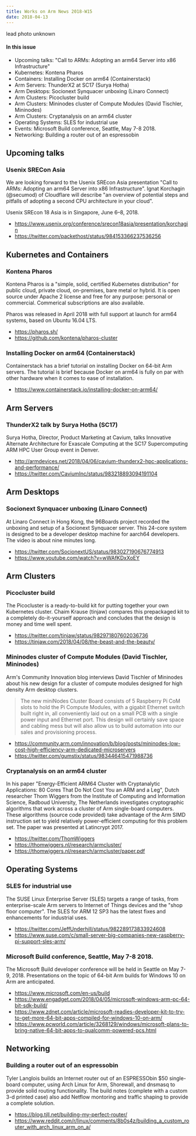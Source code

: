 ```yaml
---
title: Works on Arm News 2018-W15
date: 2018-04-13
---
```

lead photo unknown

#### In this issue

* Upcoming talks: "Call to ARMs: Adopting an arm64 Server into x86 Infrastructure"
* Kubernetes: Kontena Pharos
* Containers: Installing Docker on arm64 (Containerstack)
* Arm Servers: ThunderX2 at SC17 (Surya Hotha)
* Arm Desktops: Socionext Synquacer unboxing (Linaro Connect)
* Arm Clusters: Picocluster build
* Arm Clusters: Mininodes cluster of Compute Modules (David Tischler, Mininodes)
* Arm Clusters: Cryptanalysis on an arm64 cluster
* Operating Systems: SLES for industrial use
* Events: Microsoft Build conference, Seattle, May 7-8 2018.
* Networking: Building a router out of an espressobin

## Upcoming talks

### Usenix SRECon Asia

We are looking forward to the Usenix SREcon Asia presentation "Call
to ARMs: Adopting an arm64 Server into x86 Infrastructure".  Ignat
Korchagin (@secumod) of Cloudflare will describe "an overview of
potential steps and pitfalls of adopting a second CPU architecture
in your cloud".

Usenix SREcon 18 Asia is in Singapore, June 6–8, 2018.

* https://www.usenix.org/conference/srecon18asia/presentation/korchagin
* https://twitter.com/packethost/status/984153366237536256

## Kubernetes and Containers

### Kontena Pharos

Kontena Pharos is a "simple, solid, certified Kubernetes distribution"
for public cloud, private cloud, on-premises, bare metal or hybrid.
It is open source under Apache 2 license and free for any purpose: personal or commercial.
Commerical subscriptions are also available.

Pharos was released in April 2018 with full support at launch for arm64 systems,
based on Ubuntu 16.04 LTS.

* https://pharos.sh/
* https://github.com/kontena/pharos-cluster

### Installing Docker on arm64 (Containerstack)

Containerstack has a brief tutorial on installing Docker on 
64-bit Arm servers. The tutorial is brief because Docker
on arm64 is fully on par with other hardware when it comes
to ease of installation.

* https://www.containerstack.io/installing-docker-on-arm64/

## Arm Servers

### ThunderX2 talk by Surya Hotha (SC17)

Surya Hotha, Director, Product Marketing at Cavium, talks Innovative
Alternate Architecture for Exascale Computing at the SC17 Supercomputing
ARM HPC User Group event in Denver. 

* http://armdevices.net/2018/04/06/cavium-thunderx2-hpc-applications-and-performance/
* https://twitter.com/CaviumInc/status/983218893094191104

## Arm Desktops

### Socionext Synquacer unboxing (Linaro Connect)

At Linaro Connect in Hong Kong, the 96Boards project
recorded the unboxing and setup of a Socionext Synquacer server.
This 24-core system is designed to be a developer desktop
machine for aarch64 developers. The video is about nine
minutes long.

* https://twitter.com/SocionextUS/status/983027190676774913
* https://www.youtube.com/watch?v=wWAfKDxXoEY

## Arm Clusters

### Picocluster build

The Picocluster is a ready-to-build kit for putting
together your own Kubernetes cluster. Chaim Krause (tinjaw)
compares this prepackaged kit to a completely do-it-yourself
approach and concludes that the design is money and time well spent.

* https://twitter.com/tinjaw/status/982971807602036736
* https://tinjaw.com/2018/04/08/the-beast-and-the-beauty/

### Mininodes cluster of Compute Modules (David Tischler, Mininodes)

Arm's Community Innovation blog interviews David Tischler
of Mininodes about his new design for a cluster of
compute modules designed for high density Arm desktop clusters.

> The new miniNodes Cluster Board consists of 5 Raspberry Pi CoM slots
to hold the Pi Compute Modules, with a gigabit Ethernet switch built
right in, all conveniently laid out on a small PCB with a single
power input and Ethernet port. This design will certainly save space
and cabling mess but will also allow us to build automation into
our sales and provisioning process.

* https://community.arm.com/innovation/b/blog/posts/mininodes-low-cost-high-efficiency-arm-dedicated-microservers
* https://twitter.com/gumstix/status/983446415471988736

### Cryptanalysis on an arm64 cluster

In his paper "Energy-Efficient ARM64 Cluster with Cryptanalytic
Applications: 80 Cores That Do Not Cost You an ARM and a Leg", Dutch
researcher Thom Wiggers from the Institute of Computing and Information
Science, Radboud University, The Netherlands investigates cryptographic
algorithms that work across a cluster of Arm single-board computers.
These algorithms (source code provided) take advantage of the Arm
SIMD instruction set to yield relatively power-efficient computing
for this problem set.  The paper was presented at Latincrypt 2017.

* https://twitter.com/ThomWiggers
* https://thomwiggers.nl/research/armcluster/
* https://thomwiggers.nl/research/armcluster/paper.pdf

## Operating Systems

### SLES for industrial use

The SUSE Linux Enterprise Server (SLES) targets a range of tasks,
from enterprise-scale Arm servers to Internet of Things devices
and the "shop floor computer". The SLES for ARM 12 SP3 has the
latest fixes and enhancements for industrial uses.

* https://twitter.com/JeffUnderhill/status/982289173833924608
* https://www.suse.com/c/small-server-big-companies-new-raspberry-pi-support-sles-arm/

### Microsoft Build conference, Seattle, May 7-8 2018.

The Microsoft Build developer conference will be held in Seattle on May 7-9, 2018.
Presentations on the topic of 64-bit Arm builds for Windows 10 on Arm are anticipated.

* https://www.microsoft.com/en-us/build
* https://www.engadget.com/2018/04/05/microsoft-windows-arm-pc-64-bit-sdk-build/
* https://www.zdnet.com/article/microsoft-readies-developer-kit-to-try-to-get-more-64-bit-apps-compiled-for-windows-10-on-arm/
* https://www.pcworld.com/article/3268129/windows/microsoft-plans-to-bring-native-64-bit-apps-to-qualcomm-powered-pcs.html

## Networking

### Building a router out of an espressobin

Tyler Langlois builds an Internet router out of an ESPRESSObin
$50 single-board computer, using Arch Linux for Arm, Shorewall,
and dnsmasq to provide solid routing functionality. The build
notes (complete with a custom 3-d printed case) also add
Netflow montoring and traffic shaping to provide a complete solution.

* https://blog.tjll.net/building-my-perfect-router/
* https://www.reddit.com/r/linux/comments/8b0s4z/building_a_custom_router_with_arch_linux_arm_on_a/

